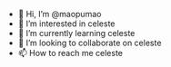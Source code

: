 - 👋 Hi, I’m @maopumao
- 👀 I’m interested in celeste
- 🌱 I’m currently learning celeste
- 💞️ I’m looking to collaborate on celeste
- 📫 How to reach me celeste

<!---
maopumao/maopumao is a ✨ special ✨ repository because its `README.md` (this file) appears on your GitHub profile.
You can click the Preview link to take a look at your changes.
--->

